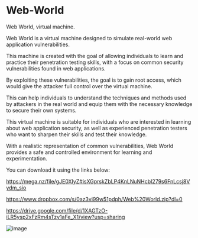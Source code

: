 # Web-World
Web World, virtual machine.

Web World is a virtual machine designed to simulate real-world web application vulnerabilities. 

This machine is created with the goal of allowing individuals to learn and practice their penetration testing skills, with a focus on common security vulnerabilities found in web applications.  

By exploiting these vulnerabilities, the goal is to gain root access, which would give the attacker full control over the virtual machine. 

This can help individuals to understand the techniques and methods used by attackers in the real world and equip them with the necessary knowledge to secure their own systems.  

This virtual machine is suitable for individuals who are interested in learning about web application security, as well as experienced penetration testers who want to sharpen their skills and test their knowledge. 

With a realistic representation of common vulnerabilities, Web World provides a safe and controlled environment for learning and experimentation.

You can download it using the links below:

https://mega.nz/file/gJE0XIyZ#isXGprskZbLP4KnLNuNHcbI279s6FnLcsj8Vydm_sio

https://www.dropbox.com/s/0az3vi99w51pdph/Web%20World.zip?dl=0

https://drive.google.com/file/d/1XAGTzO-iLR5ysp2xFzRm4sTzy1aFe_X1/view?usp=sharing

![image](https://user-images.githubusercontent.com/21143253/218271314-cc57fa38-64c0-486e-bcfa-047fa562d18d.png)

